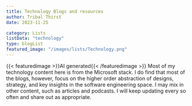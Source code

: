 ```yaml
---
title: Technology Blogs and resources
author: Tribal Thirst
date: 2023-11-25

category: Lists
listData: "technology"
type: blogList
featured_image: "/images/lists/Technology.png"
---
```


{{< featuredimage >}}AI generated{{< /featuredimage >}}
Most of my technology content here is from the Microsoft stack.  I do find that most of the blogs, however, focus on the higher order abstraction of designs, strategy, and key insights in the software engineering space.  I may mix in other content, such as articles and podcasts.  I will keep updating every so often and share out as appropriate.
